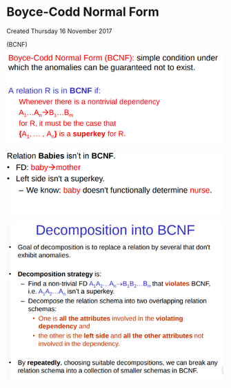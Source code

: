 # Boyce-Codd Normal Form
Created Thursday 16 November 2017

(BCNF)

![](./Boyce-Codd_Normal_Form/pasted_image.png)

![](./Boyce-Codd_Normal_Form/pasted_image001.png)

![](./Boyce-Codd_Normal_Form/pasted_image002.png)


